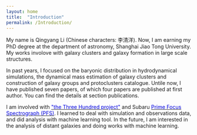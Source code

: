 ```yaml
---
layout: home
title:  "Introduction"
permalink: /Introduction/
---
```

 
My name is Qingyang Li (Chinese characters: 李清洋). Now, I am earning my PhD degree at the department of astronomy, Shanghai Jiao Tong University. My works involove with galaxy clusters and galaxy formation in large scale structures. 

In past years, I focused on the baryonic distribution in hydrodynamical simulations, the dynamical mass estimation of galaxy clusters and construction of galaxy groups and protoclusters catalogue. Untile now, I have published seven papers, of which four papers are published at first author. You can find the details at section publications.

I am involved with [<font color="#0000dd">"the Three Hundred project"</font>](http://popia.ft.uam.es/The300-2022/Home.html) and Subaru [<font color="#0000dd">Prime Focus Spectrograph (PFS)</font>](https://pfs.ipmu.jp/#:~:text=The%20PFS%20measures%20the%20large%20scale%20galaxy%20distribution,galaxies%20from%20cosmic%20dawn%20to%20the%20present%20day.). I learned to deal with simulation and observations data, and did analysis with machine learning tool. In the future, I am interested in the analysis of distant galaxies and doing works with machine learning.  

